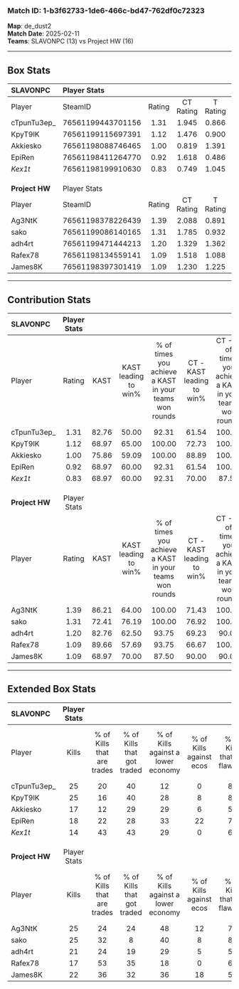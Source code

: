 ### Match ID: 1-b3f62733-1de6-466c-bd47-762df0c72323  
**Map**: de_dust2  
**Match Date**: 2025-02-11  
**Teams**: SLAVONPC (13) vs Project HW (16)  

---  

## Box Stats  

| **SLAVONPC**   | Player Stats      |        |           |          |       |      |       |         |        |      |     |
| :- | :- | :-: | :-: | :-: | :-: | :-: | :-: | :-: | :-: | :-: | :-: |
| Player         | SteamID           | Rating | CT Rating | T Rating | KAST  | ADR  | Kills | Assists | Deaths | K/D  | HS% |
| cTpunTu3ep_    | 76561199443701156 |  1.31  |   1.945   |  0.866   | 82.76 | 92.4 |  25   |    8    |   23   | 1.09 | 68  |
| KpyT9lK        | 76561199115697391 |  1.12  |   1.476   |  0.900   | 68.97 | 69.0 |  25   |    4    |   23   | 1.09 | 32  |
| Akkiesko       | 76561198088746465 |  1.00  |   0.819   |  1.391   | 75.86 | 76.7 |  17   |    6    |   21   | 0.81 | 64  |
| EpiRen         | 76561198411264770 |  0.92  |   1.618   |  0.486   | 68.97 | 66.1 |  18   |    4    |   22   | 0.82 | 33  |
| _Kex1t_        | 76561198199910630 |  0.83  |   0.749   |  1.045   | 68.97 | 64.4 |  14   |    7    |   21   | 0.67 | 57  |
|                |                   |        |           |          |       |      |       |         |        |      |     |
|                |                   |        |           |          |       |      |       |         |        |      |     |
|                |                   |        |           |          |       |      |       |         |        |      |     |
| **Project HW** | Player Stats      |        |           |          |       |      |       |         |        |      |     |
| Player         | SteamID           | Rating | CT Rating | T Rating | KAST  | ADR  | Kills | Assists | Deaths | K/D  | HS% |
| Ag3NtK         | 76561198378226439 |  1.39  |   2.088   |  0.891   | 86.21 | 88.8 |  25   |    7    |   19   | 1.32 | 68  |
| sako           | 76561199086140165 |  1.31  |   1.785   |  0.932   | 72.41 | 83.8 |  25   |    5    |   17   | 1.47 | 48  |
| adh4rt         | 76561199471444213 |  1.20  |   1.329   |  1.362   | 82.76 | 77.7 |  21   |    7    |   20   | 1.05 | 47  |
| Rafex78        | 76561198134559141 |  1.09  |   1.518   |  1.088   | 89.66 | 65.8 |  17   |    7    |   20   | 0.85 | 70  |
| James8K        | 76561198397301419 |  1.09  |   1.230   |  1.225   | 68.97 | 85.0 |  22   |    7    |   23   | 0.96 | 63  |
---  

## Contribution Stats  

| **SLAVONPC**   | Player Stats |       |                      |                                                        |                           |                                                             |                          |                                                            |
| :- | :-: | :-: | :-: | :-: | :-: | :-: | :-: | :-: |
| Player         |    Rating    | KAST  | KAST leading to win% | % of times you achieve a KAST in your teams won rounds | CT - KAST leading to win% | CT - % of times you achieve a KAST in your teams won rounds | T - KAST leading to win% | T - % of times you achieve a KAST in your teams won rounds |
| cTpunTu3ep_    |     1.31     | 82.76 |        50.00         |                         92.31                          |           61.54           |                           100.00                            |          36.36           |                           80.00                            |
| KpyT9lK        |     1.12     | 68.97 |        65.00         |                         100.00                         |           72.73           |                           100.00                            |          55.56           |                           100.00                           |
| Akkiesko       |     1.00     | 75.86 |        59.09         |                         100.00                         |           88.89           |                           100.00                            |          38.46           |                           100.00                           |
| EpiRen         |     0.92     | 68.97 |        60.00         |                         92.31                          |           61.54           |                           100.00                            |          57.14           |                           80.00                            |
| _Kex1t_        |     0.83     | 68.97 |        60.00         |                         92.31                          |           70.00           |                            87.50                            |          50.00           |                           100.00                           |
|                |              |       |                      |                                                        |                           |                                                             |                          |                                                            |
|                |              |       |                      |                                                        |                           |                                                             |                          |                                                            |
|                |              |       |                      |                                                        |                           |                                                             |                          |                                                            |
| **Project HW** | Player Stats |       |                      |                                                        |                           |                                                             |                          |                                                            |
| Player         |    Rating    | KAST  | KAST leading to win% | % of times you achieve a KAST in your teams won rounds | CT - KAST leading to win% | CT - % of times you achieve a KAST in your teams won rounds | T - KAST leading to win% | T - % of times you achieve a KAST in your teams won rounds |
| Ag3NtK         |     1.39     | 86.21 |        64.00         |                         100.00                         |           71.43           |                           100.00                            |          54.55           |                           100.00                           |
| sako           |     1.31     | 72.41 |        76.19         |                         100.00                         |           76.92           |                           100.00                            |          75.00           |                           100.00                           |
| adh4rt         |     1.20     | 82.76 |        62.50         |                         93.75                          |           69.23           |                            90.00                            |          54.55           |                           100.00                           |
| Rafex78        |     1.09     | 89.66 |        57.69         |                         93.75                          |           66.67           |                           100.00                            |          45.45           |                           83.33                            |
| James8K        |     1.09     | 68.97 |        70.00         |                         87.50                          |           90.00           |                            90.00                            |          50.00           |                           83.33                            |
---  

## Extended Box Stats  

| **SLAVONPC**   | Player Stats |                            |                            |                                    |                         |                              |                                 |        |                             |                                     |                          |                               |                            |
| :- | :-: | :-: | :-: | :-: | :-: | :-: | :-: | :-: | :-: | :-: | :-: | :-: | :-: |
| Player         |    Kills     | % of Kills that are trades | % of Kills that got traded | % of Kills against a lower economy | % of Kills against ecos | % of Kills that are flawless | % of Kills that are close duels | Deaths | % of Deaths that get traded | % of Deaths against a lower economy | % of Deaths against ecos | % of Deaths that are flawless | % of Deaths that are close |
| cTpunTu3ep_    |      25      |             20             |             40             |                 12                 |            0            |              80              |                0                |   23   |             17              |                 30                  |            9             |              61               |             0              |
| KpyT9lK        |      25      |             16             |             40             |                 28                 |            8            |              80              |                0                |   23   |             13              |                 26                  |            9             |              83               |             0              |
| Akkiesko       |      17      |             12             |             29             |                 29                 |            6            |              59              |                6                |   21   |             33              |                 24                  |            5             |              62               |             10             |
| EpiRen         |      18      |             22             |             28             |                 33                 |           22            |              78              |                6                |   22   |             32              |                 23                  |            5             |              77               |             9              |
| _Kex1t_        |      14      |             43             |             43             |                 29                 |            0            |              64              |               14                |   21   |             19              |                 24                  |            5             |              67               |             10             |
|                |              |                            |                            |                                    |                         |                              |                                 |        |                             |                                     |                          |                               |                            |
|                |              |                            |                            |                                    |                         |                              |                                 |        |                             |                                     |                          |                               |                            |
|                |              |                            |                            |                                    |                         |                              |                                 |        |                             |                                     |                          |                               |                            |
| **Project HW** | Player Stats |                            |                            |                                    |                         |                              |                                 |        |                             |                                     |                          |                               |                            |
| Player         |    Kills     | % of Kills that are trades | % of Kills that got traded | % of Kills against a lower economy | % of Kills against ecos | % of Kills that are flawless | % of Kills that are close duels | Deaths | % of Deaths that get traded | % of Deaths against a lower economy | % of Deaths against ecos | % of Deaths that are flawless | % of Deaths that are close |
| Ag3NtK         |      25      |             24             |             24             |                 48                 |           12            |              76              |                4                |   19   |             32              |                 47                  |            5             |              63               |             5              |
| sako           |      25      |             32             |             8              |                 40                 |            8            |              88              |                0                |   17   |             18              |                 41                  |            0             |              82               |             0              |
| adh4rt         |      21      |             24             |             19             |                 29                 |            5            |              57              |               10                |   20   |             40              |                 40                  |            5             |              90               |             0              |
| Rafex78        |      17      |             53             |             35             |                 18                 |            0            |              65              |                6                |   20   |             60              |                 45                  |            10            |              65               |             0              |
| James8K        |      22      |             36             |             32             |                 36                 |           18            |              50              |                9                |   23   |             30              |                 35                  |            0             |              70               |             13             |
